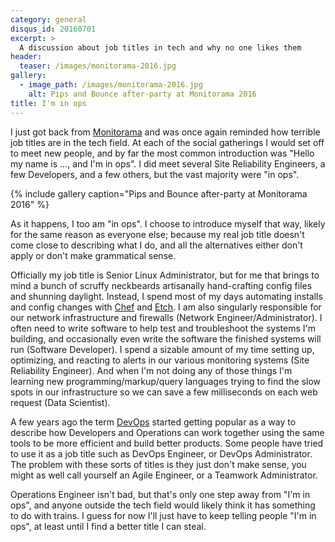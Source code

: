 ```yaml
---
category: general
disqus_id: 20160701
excerpt: >
  A discussion about job titles in tech and why no one likes them
header:
  teaser: /images/monitorama-2016.jpg
gallery:
  - image_path: /images/monitorama-2016.jpg
    alt: Pips and Bounce after-party at Monitorama 2016 
title: I'm in ops
---
```

I just got back from [Monitorama](http://www.monitorama.com) and was once again
reminded how terrible job titles are in the tech field.  At each of the social
gatherings I would set off to meet new people, and by far the most common
introduction was "Hello my name is ..., and I'm in ops".  I did meet several Site
Reliability Engineers, a few Developers, and a few others, but the vast majority
were "in ops".

{% include gallery caption="Pips and Bounce after-party at Monitorama 2016" %}

As it happens, I too am "in ops". I choose to introduce myself that way, likely
for the same reason as everyone else; because my real job title doesn't come close
to describing what I do, and all the alternatives either don't apply or don't
make grammatical sense.

Officially my job title is Senior Linux Administrator, but for me that brings to mind a
bunch of scruffy neckbeards artisanally hand-crafting config files and shunning daylight.
Instead, I spend most of my days automating installs and config changes with [Chef](http://chef.io)
and [Etch](http://github.com/etch/etch). I am also singularly responsible for our
network infrastructure and firewalls (Network Engineer/Administrator).  I often
need to write software to help test and troubleshoot the systems I'm building, and
occasionally even write the software the finished systems will run (Software Developer).
I spend a sizable amount of my time setting up, optimizing, and reacting to alerts
in our various monitoring systems (Site Reliability Engineer).  And when I'm not
doing any of those things I'm learning new programming/markup/query languages trying
to find the slow spots in our infrastructure so we can save a few milliseconds on
each web request (Data Scientist).

A few years ago the term [DevOps](https://theagileadmin.com/what-is-devops/)
started getting popular as a way to describe how Developers and Operations can
work together using the same tools to be more efficient and build better products.
Some people have tried to use it as a job title such as DevOps Engineer, or DevOps
Administrator.  The problem with these sorts of titles is they just don't make sense,
you might as well call yourself an Agile Engineer, or a Teamwork Administrator.

Operations Engineer isn't bad, but that's only one step away from "I'm in ops",
and anyone outside the tech field would likely think it has something to do with
trains.  I guess for now I'll just have to keep telling people "I'm in ops", at least
until I find a better title I can steal.
